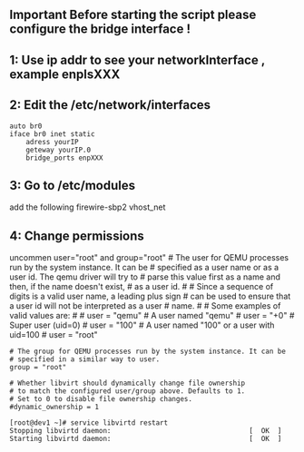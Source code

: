 ## Important Before starting the script please configure the bridge interface !

## 1: Use ip addr to see your networkInterface , example  enplsXXX

## 2: Edit the /etc/network/interfaces
    auto br0
    iface br0 inet static
        adress yourIP
        geteway yourIP.0
        bridge_ports enpXXX
        
## 3: Go to /etc/modules
add the following
firewire-sbp2
vhost_net

## 4: Change permissions
uncommen user="root" and group="root" 
    # The user for QEMU processes run by the system instance. It can be
    # specified as a user name or as a user id. The qemu driver will try to
    # parse this value first as a name and then, if the name doesn't exist,
    # as a user id.
    #
    # Since a sequence of digits is a valid user name, a leading plus sign
    # can be used to ensure that a user id will not be interpreted as a user
    # name.
    #
    # Some examples of valid values are:
    #
    #       user = "qemu"   # A user named "qemu"
    #       user = "+0"     # Super user (uid=0)
    #       user = "100"    # A user named "100" or a user with uid=100
    #
    user = "root"

    # The group for QEMU processes run by the system instance. It can be
    # specified in a similar way to user.
    group = "root"

    # Whether libvirt should dynamically change file ownership
    # to match the configured user/group above. Defaults to 1.
    # Set to 0 to disable file ownership changes.
    #dynamic_ownership = 1

    [root@dev1 ~]# service libvirtd restart
    Stopping libvirtd daemon:                                  [  OK  ]
    Starting libvirtd daemon:                                  [  OK  ]
        